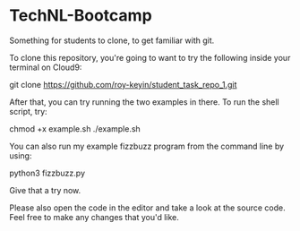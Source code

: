 # TechNL-Bootcamp

Something for students to clone, to get familiar with git.

To clone this repository, you're going to want to try the following inside your terminal on Cloud9:

git clone https://github.com/roy-keyin/student_task_repo_1.git

After that, you can try running the two examples in there. To run the shell script, try:

chmod +x example.sh
./example.sh

You can also run my example fizzbuzz program from the command line by using:

python3 fizzbuzz.py

Give that a try now.

Please also open the code in the editor and take a look at the source code. Feel free to make any changes that you'd like.
